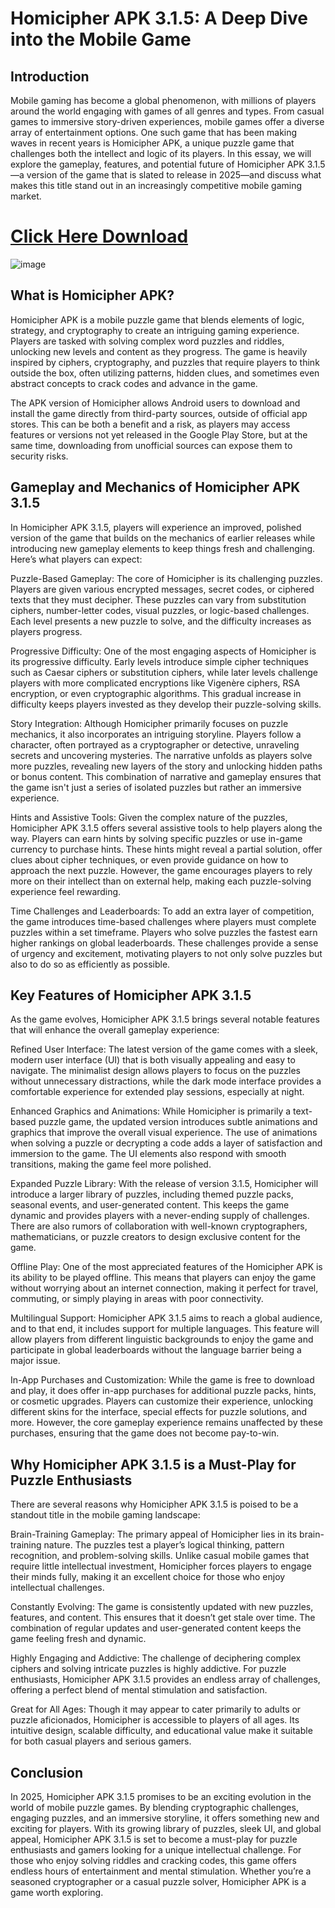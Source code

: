 # Homicipher APK 3.1.5: A Deep Dive into the Mobile Game

## Introduction

Mobile gaming has become a global phenomenon, with millions of players around the world engaging with games of all genres and types. From casual games to immersive story-driven experiences, mobile games offer a diverse array of entertainment options. One such game that has been making waves in recent years is Homicipher APK, a unique puzzle game that challenges both the intellect and logic of its players. In this essay, we will explore the gameplay, features, and potential future of Homicipher APK 3.1.5—a version of the game that is slated to release in 2025—and discuss what makes this title stand out in an increasingly competitive mobile gaming market.

# [Click Here Download](https://modfyp.com/homicipher/)

![image](https://github.com/user-attachments/assets/27fc18b6-0d93-4a7b-ab3e-a72ebf71ef6a)

## What is Homicipher APK?

Homicipher APK is a mobile puzzle game that blends elements of logic, strategy, and cryptography to create an intriguing gaming experience. Players are tasked with solving complex word puzzles and riddles, unlocking new levels and content as they progress. The game is heavily inspired by ciphers, cryptography, and puzzles that require players to think outside the box, often utilizing patterns, hidden clues, and sometimes even abstract concepts to crack codes and advance in the game.

The APK version of Homicipher allows Android users to download and install the game directly from third-party sources, outside of official app stores. This can be both a benefit and a risk, as players may access features or versions not yet released in the Google Play Store, but at the same time, downloading from unofficial sources can expose them to security risks.

## Gameplay and Mechanics of Homicipher APK 3.1.5

In Homicipher APK 3.1.5, players will experience an improved, polished version of the game that builds on the mechanics of earlier releases while introducing new gameplay elements to keep things fresh and challenging. Here’s what players can expect:

Puzzle-Based Gameplay: The core of Homicipher is its challenging puzzles. Players are given various encrypted messages, secret codes, or ciphered texts that they must decipher. These puzzles can vary from substitution ciphers, number-letter codes, visual puzzles, or logic-based challenges. Each level presents a new puzzle to solve, and the difficulty increases as players progress.

Progressive Difficulty: One of the most engaging aspects of Homicipher is its progressive difficulty. Early levels introduce simple cipher techniques such as Caesar ciphers or substitution ciphers, while later levels challenge players with more complicated encryptions like Vigenère ciphers, RSA encryption, or even cryptographic algorithms. This gradual increase in difficulty keeps players invested as they develop their puzzle-solving skills.

Story Integration: Although Homicipher primarily focuses on puzzle mechanics, it also incorporates an intriguing storyline. Players follow a character, often portrayed as a cryptographer or detective, unraveling secrets and uncovering mysteries. The narrative unfolds as players solve more puzzles, revealing new layers of the story and unlocking hidden paths or bonus content. This combination of narrative and gameplay ensures that the game isn't just a series of isolated puzzles but rather an immersive experience.

Hints and Assistive Tools: Given the complex nature of the puzzles, Homicipher APK 3.1.5 offers several assistive tools to help players along the way. Players can earn hints by solving specific puzzles or use in-game currency to purchase hints. These hints might reveal a partial solution, offer clues about cipher techniques, or even provide guidance on how to approach the next puzzle. However, the game encourages players to rely more on their intellect than on external help, making each puzzle-solving experience feel rewarding.

Time Challenges and Leaderboards: To add an extra layer of competition, the game introduces time-based challenges where players must complete puzzles within a set timeframe. Players who solve puzzles the fastest earn higher rankings on global leaderboards. These challenges provide a sense of urgency and excitement, motivating players to not only solve puzzles but also to do so as efficiently as possible.

## Key Features of Homicipher APK 3.1.5

As the game evolves, Homicipher APK 3.1.5 brings several notable features that will enhance the overall gameplay experience:

Refined User Interface: The latest version of the game comes with a sleek, modern user interface (UI) that is both visually appealing and easy to navigate. The minimalist design allows players to focus on the puzzles without unnecessary distractions, while the dark mode interface provides a comfortable experience for extended play sessions, especially at night.

Enhanced Graphics and Animations: While Homicipher is primarily a text-based puzzle game, the updated version introduces subtle animations and graphics that improve the overall visual experience. The use of animations when solving a puzzle or decrypting a code adds a layer of satisfaction and immersion to the game. The UI elements also respond with smooth transitions, making the game feel more polished.

Expanded Puzzle Library: With the release of version 3.1.5, Homicipher will introduce a larger library of puzzles, including themed puzzle packs, seasonal events, and user-generated content. This keeps the game dynamic and provides players with a never-ending supply of challenges. There are also rumors of collaboration with well-known cryptographers, mathematicians, or puzzle creators to design exclusive content for the game.

Offline Play: One of the most appreciated features of the Homicipher APK is its ability to be played offline. This means that players can enjoy the game without worrying about an internet connection, making it perfect for travel, commuting, or simply playing in areas with poor connectivity.

Multilingual Support: Homicipher APK 3.1.5 aims to reach a global audience, and to that end, it includes support for multiple languages. This feature will allow players from different linguistic backgrounds to enjoy the game and participate in global leaderboards without the language barrier being a major issue.

In-App Purchases and Customization: While the game is free to download and play, it does offer in-app purchases for additional puzzle packs, hints, or cosmetic upgrades. Players can customize their experience, unlocking different skins for the interface, special effects for puzzle solutions, and more. However, the core gameplay experience remains unaffected by these purchases, ensuring that the game does not become pay-to-win.

## Why Homicipher APK 3.1.5 is a Must-Play for Puzzle Enthusiasts

There are several reasons why Homicipher APK 3.1.5 is poised to be a standout title in the mobile gaming landscape:

Brain-Training Gameplay: The primary appeal of Homicipher lies in its brain-training nature. The puzzles test a player’s logical thinking, pattern recognition, and problem-solving skills. Unlike casual mobile games that require little intellectual investment, Homicipher forces players to engage their minds fully, making it an excellent choice for those who enjoy intellectual challenges.

Constantly Evolving: The game is consistently updated with new puzzles, features, and content. This ensures that it doesn’t get stale over time. The combination of regular updates and user-generated content keeps the game feeling fresh and dynamic.

Highly Engaging and Addictive: The challenge of deciphering complex ciphers and solving intricate puzzles is highly addictive. For puzzle enthusiasts, Homicipher APK 3.1.5 provides an endless array of challenges, offering a perfect blend of mental stimulation and satisfaction.

Great for All Ages: Though it may appear to cater primarily to adults or puzzle aficionados, Homicipher is accessible to players of all ages. Its intuitive design, scalable difficulty, and educational value make it suitable for both casual players and serious gamers.

## Conclusion

In 2025, Homicipher APK 3.1.5 promises to be an exciting evolution in the world of mobile puzzle games. By blending cryptographic challenges, engaging puzzles, and an immersive storyline, it offers something new and exciting for players. With its growing library of puzzles, sleek UI, and global appeal, Homicipher APK 3.1.5 is set to become a must-play for puzzle enthusiasts and gamers looking for a unique intellectual challenge. For those who enjoy solving riddles and cracking codes, this game offers endless hours of entertainment and mental stimulation. Whether you’re a seasoned cryptographer or a casual puzzle solver, Homicipher APK is a game worth exploring.
